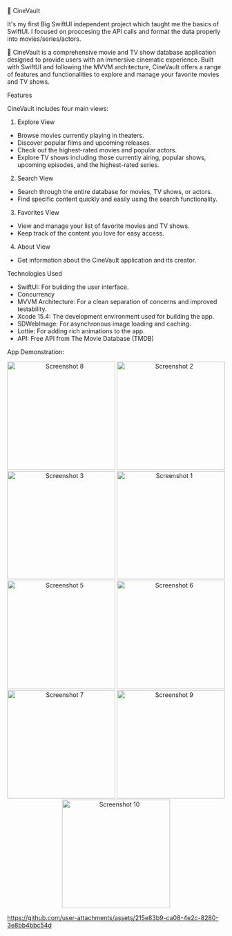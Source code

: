 🍿 CineVault

It's my first Big SwiftUI independent project which taught me the basics of SwiftUI. I focused on proccesing the API calls and format the data properly into movies/series/actors. 

🍿 CineVault is a comprehensive movie and TV show database application designed to provide users with an immersive cinematic experience. Built with SwiftUI and following the MVVM architecture, CineVault offers a range of features and functionalities to explore and manage your favorite movies and TV shows.

Features

CineVault includes four main views:

1. Explore View
- Browse movies currently playing in theaters.
- Discover popular films and upcoming releases.
- Check out the highest-rated movies and popular actors.
- Explore TV shows including those currently airing, popular shows, upcoming episodes, and the highest-rated series.
  
2. Search View
- Search through the entire database for movies, TV shows, or actors.
- Find specific content quickly and easily using the search functionality.
  
3. Favorites View
- View and manage your list of favorite movies and TV shows.
- Keep track of the content you love for easy access.
  
4. About View
- Get information about the CineVault application and its creator.
  
Technologies Used

- SwiftUI: For building the user interface.
- Concurrency
- MVVM Architecture: For a clean separation of concerns and improved testability.
- Xcode 15.4: The development environment used for building the app.
- SDWebImage: For asynchronous image loading and caching.
- Lottie: For adding rich animations to the app.
- API: Free API from The Movie Database (TMDB) 

App Demonstration: 
<div align="center">
  <img src="https://github.com/user-attachments/assets/39191591-26ba-4931-a0c1-0ba771580c3d" alt="Screenshot 8" width="250"/>
  <img src="https://github.com/user-attachments/assets/05fbf585-b544-481f-a6be-bb5912ddb03d" alt="Screenshot 2" width="250"/>
  <img src="https://github.com/user-attachments/assets/f8fcaa13-100b-4201-8bea-e9d7adb3b77b" alt="Screenshot 3" width="250"/>
  <img src="https://github.com/user-attachments/assets/399f6255-fed3-43e4-a1b2-a5887f21a108" alt="Screenshot 1" width="250"/>
  <img src="https://github.com/user-attachments/assets/470ff72d-1a58-461b-ab55-4a891615fced" alt="Screenshot 5" width="250"/>
  <img src="https://github.com/user-attachments/assets/4cfb1731-600f-4fbb-956a-ef319fbee6fc" alt="Screenshot 6" width="250"/>
  <img src="https://github.com/user-attachments/assets/c0090a7c-3b45-41b3-98bf-3ac037e1cd96" alt="Screenshot 7" width="250"/>
  <img src="https://github.com/user-attachments/assets/e089db8b-e81b-4499-8f30-7ea45601f602" alt="Screenshot 9" width="250"/>
  <img src="https://github.com/user-attachments/assets/7d7b098a-5ad3-4e91-baeb-5512799ce359" alt="Screenshot 10" width="250"/>
</div>

https://github.com/user-attachments/assets/215e83b9-ca08-4e2c-8280-3e8bb4bbc54d

